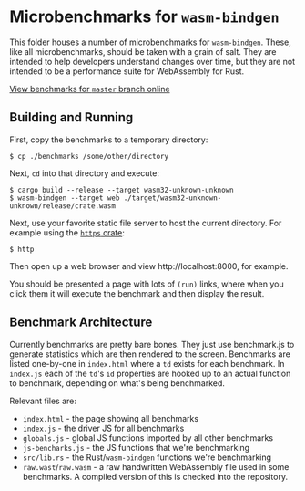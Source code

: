 # Microbenchmarks for `wasm-bindgen`

This folder houses a number of microbenchmarks for `wasm-bindgen`. These, like
all microbenchmarks, should be taken with a grain of salt. They are intended to
help developers understand changes over time, but they are not intended to be a
performance suite for WebAssembly for Rust.

[View benchmarks for `master` branch online][online]

[online]: https://rustwasm.github.io/wasm-bindgen/benchmarks/

## Building and Running

First, copy the benchmarks to a temporary directory:

```
$ cp ./benchmarks /some/other/directory
```

Next, `cd` into that directory and execute:

```
$ cargo build --release --target wasm32-unknown-unknown
$ wasm-bindgen --target web ./target/wasm32-unknown-unknown/release/crate.wasm
```

Next, use your favorite static file server to host the current directory. For
example using the [`https` crate](https://crates.io/crates/https):

```
$ http
```

Then open up a web browser and view http://localhost:8000, for example.

You should be presented a page with lots of `(run)` links, where when you click
them it will execute the benchmark and then display the result.

## Benchmark Architecture

Currently benchmarks are pretty bare bones. They just use benchmark.js to
generate statistics which are then rendered to the screen. Benchmarks are listed
one-by-one in `index.html` where a `td` exists for each benchmark. In `index.js`
each of the `td`'s `id` properties are hooked up to an actual function to
benchmark, depending on what's being benchmarked.

Relevant files are:

* `index.html` - the page showing all benchmarks
* `index.js` - the driver JS for all benchmarks
* `globals.js` - global JS functions imported by all other benchmarks
* `js-bencharks.js` - the JS functions that we're benchmarking
* `src/lib.rs` - the Rust/`wasm-bindgen` functions we're benchmarking
* `raw.wast`/`raw.wasm` - a raw handwritten WebAssembly file used in some
  benchmarks. A compiled version of this is checked into the repository.
